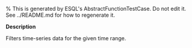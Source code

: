 % This is generated by ESQL's AbstractFunctionTestCase. Do not edit it. See ../README.md for how to regenerate it.

**Description**

Filters time-series data for the given time range.

